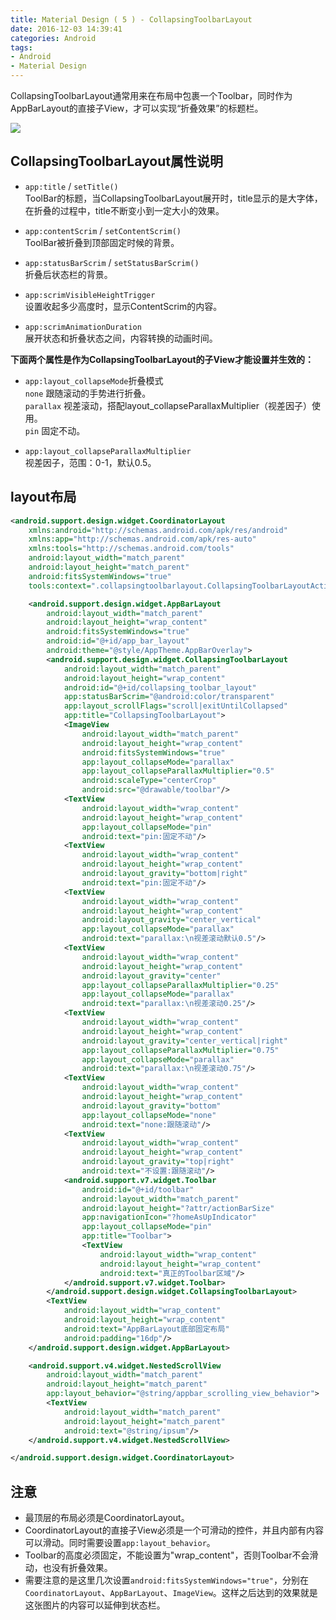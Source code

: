 ```yaml
---
title: Material Design ( 5 ) - CollapsingToolbarLayout
date: 2016-12-03 14:39:41
categories: Android
tags:
- Android
- Material Design
---
```

CollapsingToolbarLayout通常用来在布局中包裹一个Toolbar，同时作为AppBarLayout的直接子View，才可以实现“折叠效果”的标题栏。

<!--more-->

![](http://ohle0c848.bkt.clouddn.com/android/CollapsingToolbarLayout.gif)

## CollapsingToolbarLayout属性说明
* `app:title` / `setTitle()`  
ToolBar的标题，当CollapsingToolbarLayout展开时，title显示的是大字体，在折叠的过程中，title不断变小到一定大小的效果。

* `app:contentScrim` / `setContentScrim()`  
ToolBar被折叠到顶部固定时候的背景。

* `app:statusBarScrim` / `setStatusBarScrim()`  
折叠后状态栏的背景。

* `app:scrimVisibleHeightTrigger`  
设置收起多少高度时，显示ContentScrim的内容。

* `app:scrimAnimationDuration`  
展开状态和折叠状态之间，内容转换的动画时间。

**下面两个属性是作为CollapsingToolbarLayout的子View才能设置并生效的：**
* `app:layout_collapseMode`折叠模式  
`none` 跟随滚动的手势进行折叠。  
`parallax` 视差滚动，搭配layout_collapseParallaxMultiplier（视差因子）使用。  
`pin` 固定不动。  

* `app:layout_collapseParallaxMultiplier`  
视差因子，范围：0-1，默认0.5。

## layout布局
```xml
<android.support.design.widget.CoordinatorLayout
    xmlns:android="http://schemas.android.com/apk/res/android"
    xmlns:app="http://schemas.android.com/apk/res-auto"
    xmlns:tools="http://schemas.android.com/tools"
    android:layout_width="match_parent"
    android:layout_height="match_parent"
    android:fitsSystemWindows="true"
    tools:context=".collapsingtoolbarlayout.CollapsingToolbarLayoutActivity">

    <android.support.design.widget.AppBarLayout
        android:layout_width="match_parent"
        android:layout_height="wrap_content"
        android:fitsSystemWindows="true"
        android:id="@+id/app_bar_layout"
        android:theme="@style/AppTheme.AppBarOverlay">
        <android.support.design.widget.CollapsingToolbarLayout
            android:layout_width="match_parent"
            android:layout_height="wrap_content"
            android:id="@+id/collapsing_toolbar_layout"
            app:statusBarScrim="@android:color/transparent"
            app:layout_scrollFlags="scroll|exitUntilCollapsed"
            app:title="CollapsingToolbarLayout">
            <ImageView
                android:layout_width="match_parent"
                android:layout_height="wrap_content"
                android:fitsSystemWindows="true"
                app:layout_collapseMode="parallax"
                app:layout_collapseParallaxMultiplier="0.5"
                android:scaleType="centerCrop"
                android:src="@drawable/toolbar"/>
            <TextView
                android:layout_width="wrap_content"
                android:layout_height="wrap_content"
                app:layout_collapseMode="pin"
                android:text="pin:固定不动"/>
            <TextView
                android:layout_width="wrap_content"
                android:layout_height="wrap_content"
                android:layout_gravity="bottom|right"
                android:text="pin:固定不动"/>
            <TextView
                android:layout_width="wrap_content"
                android:layout_height="wrap_content"
                android:layout_gravity="center_vertical"
                app:layout_collapseMode="parallax"
                android:text="parallax:\n视差滚动默认0.5"/>
            <TextView
                android:layout_width="wrap_content"
                android:layout_height="wrap_content"
                android:layout_gravity="center"
                app:layout_collapseParallaxMultiplier="0.25"
                app:layout_collapseMode="parallax"
                android:text="parallax:\n视差滚动0.25"/>
            <TextView
                android:layout_width="wrap_content"
                android:layout_height="wrap_content"
                android:layout_gravity="center_vertical|right"
                app:layout_collapseParallaxMultiplier="0.75"
                app:layout_collapseMode="parallax"
                android:text="parallax:\n视差滚动0.75"/>
            <TextView
                android:layout_width="wrap_content"
                android:layout_height="wrap_content"
                android:layout_gravity="bottom"
                app:layout_collapseMode="none"
                android:text="none:跟随滚动"/>
            <TextView
                android:layout_width="wrap_content"
                android:layout_height="wrap_content"
                android:layout_gravity="top|right"
                android:text="不设置:跟随滚动"/>
            <android.support.v7.widget.Toolbar
                android:id="@+id/toolbar"
                android:layout_width="match_parent"
                android:layout_height="?attr/actionBarSize"
                app:navigationIcon="?homeAsUpIndicator"
                app:layout_collapseMode="pin"
                app:title="Toolbar">
                <TextView
                    android:layout_width="wrap_content"
                    android:layout_height="wrap_content"
                    android:text="真正的Toolbar区域"/>
            </android.support.v7.widget.Toolbar>
        </android.support.design.widget.CollapsingToolbarLayout>
        <TextView
            android:layout_width="wrap_content"
            android:layout_height="wrap_content"
            android:text="AppBarLayout底部固定布局"
            android:padding="16dp"/>
    </android.support.design.widget.AppBarLayout>

    <android.support.v4.widget.NestedScrollView
        android:layout_width="match_parent"
        android:layout_height="match_parent"
        app:layout_behavior="@string/appbar_scrolling_view_behavior">
        <TextView
            android:layout_width="match_parent"
            android:layout_height="match_parent"
            android:text="@string/ipsum"/>
    </android.support.v4.widget.NestedScrollView>

</android.support.design.widget.CoordinatorLayout>
```

## 注意
* 最顶层的布局必须是CoordinatorLayout。  
* CoordinatorLayout的直接子View必须是一个可滑动的控件，并且内部有内容可以滑动。同时需要设置`app:layout_behavior`。
* Toolbar的高度必须固定，不能设置为"wrap_content"，否则Toolbar不会滑动，也没有折叠效果。
* 需要注意的是这里几次设置`android:fitsSystemWindows="true"`，分别在`CoordinatorLayout`、`AppBarLayout`、`ImageView`。这样之后达到的效果就是这张图片的内容可以延伸到状态栏。
